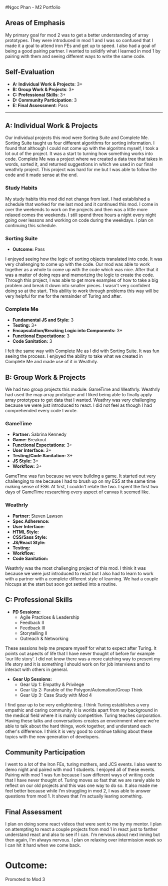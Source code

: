 #Ngoc Phan - M2 Portfolio

## Areas of Emphasis

My primary goal for mod 2 was to get a better understanding of array prototypes. They were introduced in mod 1 and I was so confused that I made it a goal to attend iron FEs and get up to speed. I also had a goal of being a good pairing partner. I wanted to solidify what I learned in mod 1 by pairing with them and seeing different ways to write the same code. 

## Self-Evaluation

* **A: Individual Work & Projects**: 3+
* **B: Group Work & Projects**: 3+
* **C: Professional Skills**: 3+
* **D: Community Participation**: 3
* **E: Final Assessment**: Pass    

-----------------------

## A: Individual Work & Projects

Our individual projects this mod were Sorting Suite and Complete Me. Sorting Suite taught us four different algorithms for sorting information. I found that although I could not come up with the algoritms myself, I took a lot out of the project. It was a start to turning how something works into code. Complete Me was a project where we created a data tree that takes in words, sorted it, and returned suggestions in which we used in our final weathrly project. This project was hard for me but I was able to follow the code and it made sense at the end. 

### Study Habits

My study habits this mod did not change from last. I had established a schedule that worked for me last mod and it continued this mod. I come in over the weekends to work on the projects and then was a little more relaxed comes the weekends. I still spend three hours a night every night going over lessons and working on code during the weekdays. I plan on continuing this schedule.

### Sorting Suite
* **Outcome:** Pass

I enjoyed seeing how the logic of sorting objects translated into code. It was very challenging to come up with the code. Our mod was able to work together as a whole to come up with the code which was nice. After that it was a matter of doing reps and memorizing the logic to create the code. Through this project, I was able to get more examples of how to take a big problem and break it down into smaller pieces. I wasn't very confident doing so at the start. This ability to work through problems this way will be very helpful for me for the remainder of Turing and after.  


### Complete Me
* **Fundamental JS and Style:** 3
* **Testing:** 3+
* **Encapsulation/Breaking Logic into Components:** 3+
* **Functional Expectations:** 3
* **Code Sanitation:** 3

I felt the same way with Complete Me as I did with Sorting Suite. It was fun seeing the process. I enjoyed the ability to take what we created in Complete Me and made use of it in Weathrly. 

## B: Group Work & Projects

We had two group projects this module: GameTime and Weathrly. Weathrly had used the map array prototype and I liked being able to finally apply array prototypes to get data that I wanted. Weathry was very challenging because we were just introduced to react. I did not feel as though I had comprehended every code I wrote. 

### GameTime
* **Partner:** Sabrina Kennedy
* **Game:** Breakout
* **Functional Expectations:** 3+
* **User Interface:** 3+
* **Testing/Code Sanitation:** 3+
* **JS Style:** 3+
* **Workflow:** 3+

GameTime was fun because we were building a game. It started out very challenging to me because I had to brush up on my ES5 at the same time making sense of ES6. At first, I couldn't relate the two. I spent the first two days of GameTime researching every aspect of canvas it seemed like.

### Weathrly
* **Partner:** Steven Lawson
* **Spec Adherence:** 
* **User Interface:** 
* **HTML Style:** 
* **CSS/Sass Style:** 
* **JS/React Style:** 
* **Testing:** 
* **Workflow:** 
* **Code Sanitation:** 

Weathrly was the most challenging project of this mod. I think it was because we were just introduced to react but I also had to learn to work with a partner with a complete different style of learning. We had a couple hiccups at the start but soon got settled into a routine. 

## C: Professional Skills

* **PD Sessions:**
  * Agile Practices & Leadership
  * Feedback II
  * Feedback III
  * Storytelling II
  * Outreach & Networking

These sessions help me prepare myself for what to expect after Turing. It points out aspects of life that I have never thought of before for example 'our life story'. I did not know there was a more catching way to present my life story and it is something I should work on for job interviews and to interact with others in general. 

* **Gear Up Sessions:**
  * Gear Up 1: Empathy & Privilege
  * Gear Up 2: Parable of the Polygon/Automation/Group Think
  * Gear Up 3: Case Study with Mod 4

I find gear up to be very enlightening. I think Turing establishes a very empathic and caring community. It is worlds apart from my background in the medical field where it is mainly competitive. Turing teaches corporation. Having these talks and conversations creates an envoirnment where we're able to talk about the hard things, work together, and understand each other's difference. I think it is very good to continue talking about these topics with the new generation of developers. 

## Community Participation

I went to a lot of the Iron FEs, turing mothers, and JCS events. I also went to demo night and paired with mod 1 students. I enjoyed all of these events. Pairing with mod 1 was fun because I saw different ways of writing code that I have never thought of. Turing moves so fast that we are rarely able to reflect on our old projects and this was one way to do so. It also made me feel better because while I'm struggling in mod 2, I was able to answer questions from mod 1. It shows that I'm actually learing something. 

## Final Assessment

I plan on doing some react videos that were sent to me by my mentor. I plan on attempting to react a couple projects from mod 1 in react just to farther understand react and also to see if I can. I'm nervous about next inning but then again, I'm always nervous. I plan on relaxing over intermission week so I can hit it hard when we come back.

# Outcome:
Promoted to Mod 3
